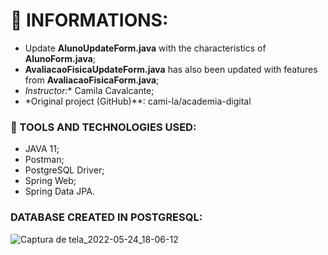 # 🚀 INFORMATIONS:

- Update **AlunoUpdateForm.java** with the characteristics of **AlunoForm.java**;
- **AvaliacaoFisicaUpdateForm.java** has also been updated with features from **AvaliacaoFisicaForm.java**;
- *Instructor:** Camila Cavalcante;
- *Original project (GitHub)**: cami-la/academia-digital

### 🔧 TOOLS AND TECHNOLOGIES USED:
- JAVA 11;
- Postman;
- PostgreSQL Driver;
- Spring Web;
- Spring Data JPA.

### DATABASE CREATED IN **POSTGRESQL**:
![Captura de tela_2022-05-24_18-06-12](https://user-images.githubusercontent.com/103577843/170134564-2a67e4f7-c39e-4128-8285-4ad9ca14f61a.png)
